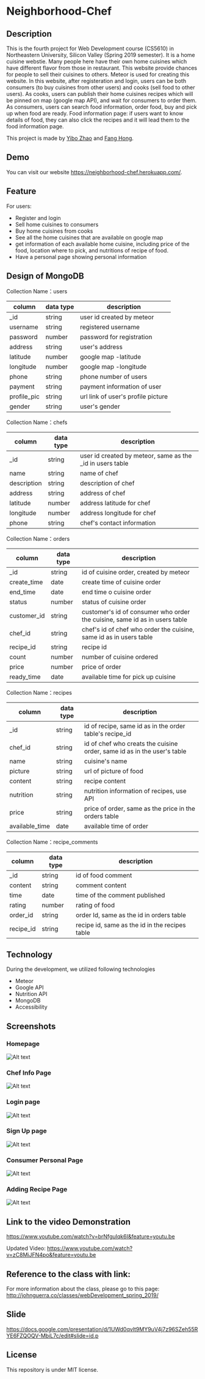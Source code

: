 # Neighborhood-Chef
## Description
This is the fourth project for Web Development course (CS5610) in Northeastern University, Silicon Valley (Spring 2019 semester). It is a home cuisine webstie. Many people here have their own home cuisines which have different flavor from those in restaurant. This website provide chances for people to sell their cuisines to others. Meteor is used for creating this website. In this website, after registeration and login, users can be both consumers (to buy cuisines from other users) and cooks (sell food to other users). As cooks, users can publish their home cuisines recipes which will be pinned on map (google map API), and wait for consumers to order them. As consumers, users can search food information, order food, buy and pick up when food are ready. Food information page: if users want to know details of food, they can also click the recipes and it will lead them to the food information page. 

This project is made by [Yibo Zhao](http://18.144.2.153:8080/) and [Fang Hong](https://sososummer88.github.io/).

## Demo
You can visit our website https://neighborhood-chef.herokuapp.com/.

## Feature
For users:
   * Register and login
   * Sell home cuisines to consumers
   * Buy home cuisines from cooks
   * See all the home cuisines that are available on google map
   * get information of each available home cuisine, including price of the food, location where to pick, and nutritions of    recipe of food.
   * Have a personal page showing personal information

## Design of MongoDB
Collection Name：users  


| column | data type| description |
|-------|-----|------|
| _id | string | user id created by meteor |
| username | string | registered username |
| password | number | password for registration |
| address | string | user's address |
| latitude | number | google map -latitude |
| longitude | number | google map -longitude |
| phone | string | phone number of users |
| payment | string | payment information of user |
| profile_pic | string | url link of user's profile picture |
| gender | string | user's gender |

Collection Name：chefs  


| column | data type | description |
|-------|-----|------|
| _id | string | user id created by meteor, same as the _id in users table |
| name | string | name of chef |
| description | string | description of chef |
| address | string | address of chef |
| latitude | number | address latitude for chef |
| longitude | number | address longitude for chef |
| phone | string | chef's contact information |

Collection Name：orders  


| column | data type | description |
|-------|-----|------|
| _id | string | id of cuisine order, created by meteor |
| create_time | date | create time of cuisine order |
| end_time | date | end time o cuisine order |
| status | number | status of cuisine order |
| customer_id | string | customer's id of consumer who order the cuisine, same id as in users table |
| chef_id | string | chef's id of chef who order the cuisine, same id as in users table |
| recipe_id | string | recipe id |
| count | number | number of cuisine ordered |
| price | number | price of order |
| ready_time | date | available time for pick up cuisine |


Collection Name：recipes  


| column | data type | description |
|-------|-----|------|
| _id | string | id of recipe, same id as in the order table's recipe_id |
| chef_id | string | id of chef who creats the cuisine order, same id as in the user's table |
| name | string | cuisine's name |
| picture | string | url of picture of food |
| content | string | recipe content |
| nutrition | string | nutrition information of recipes, use API |
| price | string | price of order, same as the price in the orders table |
| available_time | date | available time of order |


Collection Name：recipe_comments


| column | data type | description |
|-------|-----|------|
| _id | string | id of food comment |
| content | string | comment content |
| time | date | time of the comment published |
| rating | number | rating of food |
| order_id | string | order Id, same as the id in orders table |
| recipe_id | string | recipe id, same as the id in the recipes table |

## Technology
During the development, we utilized following technologies
  * Meteor
  * Google API
  * Nutrition API
  * MongoDB
  * Accessibility
  
## Screenshots

### Homepage
![Alt text](./homepage.png?raw=true "HomePage")

### Chef Info Page
![Alt text](./chefInfo.png?raw=true "Chef Info")

### Login page
![Alt text](./login.png?raw=true "Log In")

### Sign Up page
![Alt text](./signup.png?raw=true "Sign up")

### Consumer Personal Page
![Alt text](./mypage.png?raw=true "My Page")

### Adding Recipe Page
![Alt text](./recipe.png?raw=true "Recipe")



## Link to the video Demonstration
https://www.youtube.com/watch?v=brNfguIqk6I&feature=youtu.be

Updated Video: https://www.youtube.com/watch?v=zC8MiJFN4po&feature=youtu.be

## Reference to the class with link:
For more information about the class, please go to this page:
http://johnguerra.co/classes/webDevelopment_spring_2019/

## Slide
https://docs.google.com/presentation/d/1UWd0qvlt9MY9uV4j7z96SZeh55RYE6FZQOQV-MbiL7c/edit#slide=id.p

## License
This repository is under MIT license.
